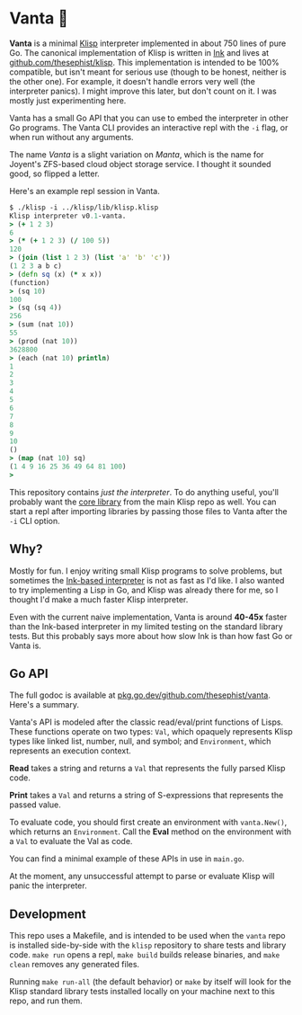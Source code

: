 # Vanta 🦈

**Vanta** is a minimal [Klisp](https://dotink.co/posts/klisp/) interpreter implemented in about 750 lines of pure Go. The canonical implementation of Klisp is written in [Ink](https://dotink.co) and lives at [github.com/thesephist/klisp](https://github.com/thesephist/klisp). This implementation is intended to be 100% compatible, but isn't meant for serious use (though to be honest, neither is the other one). For example, it doesn't handle errors very well (the interpreter panics). I might improve this later, but don't count on it. I was mostly just experimenting here.

Vanta has a small Go API that you can use to embed the interpreter in other Go programs. The Vanta CLI provides an interactive repl with the `-i` flag, or when run without any arguments.

The name _Vanta_ is a slight variation on _Manta_, which is the name for Joyent's ZFS-based cloud object storage service. I thought it sounded good, so flipped a letter.

Here's an example repl session in Vanta.

```clj
$ ./klisp -i ../klisp/lib/klisp.klisp
Klisp interpreter v0.1-vanta.
> (+ 1 2 3)
6
> (* (+ 1 2 3) (/ 100 5))
120
> (join (list 1 2 3) (list 'a' 'b' 'c'))
(1 2 3 a b c)
> (defn sq (x) (* x x))
(function)
> (sq 10)
100
> (sq (sq 4))
256
> (sum (nat 10))
55
> (prod (nat 10))
3628800
> (each (nat 10) println)
1
2
3
4
5
6
7
8
9
10
()
> (map (nat 10) sq)
(1 4 9 16 25 36 49 64 81 100)
>
```

This repository contains _just the interpreter_. To do anything useful, you'll probably want the [core library](https://github.com/thesephist/klisp/blob/main/lib/klisp.klisp) from the main Klisp repo as well. You can start a repl after importing libraries by passing those files to Vanta after the `-i` CLI option.

## Why?

Mostly for fun. I enjoy writing small Klisp programs to solve problems, but sometimes the [Ink-based interpreter](https://github.com/thesephist/klisp) is not as fast as I'd like. I also wanted to try implementing a Lisp in Go, and Klisp was already there for me, so I thought I'd make a much faster Klisp interpreter.

Even with the current naive implementation, Vanta is around **40-45x** faster than the Ink-based interpreter in my limited testing on the standard library tests. But this probably says more about how slow Ink is than how fast Go or Vanta is.

## Go API

The full godoc is available at [pkg.go.dev/github.com/thesephist/vanta](https://pkg.go.dev/github.com/thesephist/vanta/vanta). Here's a summary.

Vanta's API is modeled after the classic read/eval/print functions of Lisps. These functions operate on two types: `Val`, which opaquely represents Klisp types like linked list, number, null, and symbol; and `Environment`, which represents an execution context.

**Read** takes a string and returns a `Val` that represents the fully parsed Klisp code.

**Print** takes a `Val` and returns a string of S-expressions that represents the passed value.

To evaluate code, you should first create an environment with `vanta.New()`, which returns an `Environment`. Call the **Eval** method on the environment with a `Val` to evaluate the Val as code.

You can find a minimal example of these APIs in use in `main.go`.

At the moment, any unsuccessful attempt to parse or evaluate Klisp will panic the interpreter.

## Development

This repo uses a Makefile, and is intended to be used when the `vanta` repo is installed side-by-side with the `klisp` repository to share tests and library code. `make run` opens a repl, `make build` builds release binaries, and `make clean` removes any generated files.

Running `make run-all` (the default behavior) or `make` by itself will look for the Klisp standard library tests installed locally on your machine next to this repo, and run them.

